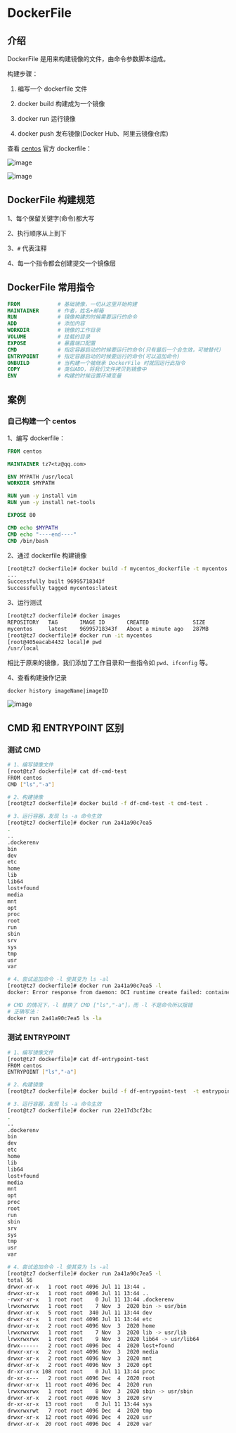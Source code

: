 # DockerFile

## 介绍

DockerFile 是用来构建镜像的文件，由命令参数脚本组成。

构建步骤：

1. 编写一个 dockerfile 文件

2. docker build 构建成为一个镜像

3. docker run 运行镜像

4. docker push 发布镜像(Docker Hub、阿里云镜像仓库)

查看 [centos](https://hub.docker.com/_/centos) 官方 dockerfile：

![image](https://github.com/TomatoZ7/notes-of-tz/blob/master/images/dockerfile2.png)

![image](https://github.com/TomatoZ7/notes-of-tz/blob/master/images/dockerfile3.png)

## DockerFile 构建规范

1、每个保留关键字(命令)都大写

2、执行顺序从上到下

3、`#` 代表注释

4、每一个指令都会创建提交一个镜像层

## DockerFile 常用指令

```dockerfile
FROM            # 基础镜像，一切从这里开始构建
MAINTAINER      # 作者，姓名+邮箱
RUN             # 镜像构建的时候需要运行的命令
ADD             # 添加内容
WORKDIR         # 镜像的工作目录
VOLUME          # 挂载的目录
EXPOSE          # 暴露端口配置
CMD             # 指定容器启动的时候要运行的命令(只有最后一个会生效，可被替代)
ENTRYPOINT      # 指定容器启动的时候要运行的命令(可以追加命令)
ONBUILD         # 当构建一个被继承 DockerFile 时就回运行此指令
COPY            # 类似ADD，将我们文件拷贝到镜像中
ENV             # 构建的时候设置环境变量
```

## 案例

### 自己构建一个 centos

1、编写 dockerfile：

```dockerfile
FROM centos

MAINTAINER tz7<tz@qq.com>

ENV MYPATH /usr/local
WORKDIR $MYPATH

RUN yum -y install vim
RUN yum -y install net-tools

EXPOSE 80

CMD echo $MYPATH
CMD echo "----end----"
CMD /bin/bash
```

2、通过 dockerfile 构建镜像

```bash
[root@tz7 dockerfile]# docker build -f mycentos_dockerfile -t mycentos .
...
Successfully built 96995718343f
Successfully tagged mycentos:latest
```

3、运行测试

```bash
[root@tz7 dockerfile]# docker images
REPOSITORY   TAG       IMAGE ID       CREATED              SIZE
mycentos     latest    96995718343f   About a minute ago   287MB
[root@tz7 dockerfile]# docker run -it mycentos
[root@405eacab4432 local]# pwd
/usr/local
```

相比于原来的镜像，我们添加了工作目录和一些指令如 `pwd`、`ifconfig` 等。

4、查看构建操作记录

`docker history imageName|imageID`

![image](https://github.com/TomatoZ7/notes-of-tz/blob/master/images/dockerfile4.png)


## CMD 和 ENTRYPOINT 区别

### 测试 CMD

```bash
# 1、编写镜像文件
[root@tz7 dockerfile]# cat df-cmd-test 
FROM centos
CMD ["ls","-a"]

# 2、构建镜像
[root@tz7 dockerfile]# docker build -f df-cmd-test -t cmd-test .

# 3、运行容器，发现 ls -a 命令生效
[root@tz7 dockerfile]# docker run 2a41a90c7ea5
.
..
.dockerenv
bin
dev
etc
home
lib
lib64
lost+found
media
mnt
opt
proc
root
run
sbin
srv
sys
tmp
usr
var

# 4、尝试追加命令 -l 使其变为 ls -al
[root@tz7 dockerfile]# docker run 2a41a90c7ea5 -l
docker: Error response from daemon: OCI runtime create failed: container_linux.go:380: starting container process caused: exec: "-l": executable file not found in $PATH: unknown.

# CMD 的情况下，-l 替换了 CMD ["ls","-a"]，而 -l 不是命令所以报错
# 正确写法：
docker run 2a41a90c7ea5 ls -la
```

### 测试 ENTRYPOINT 

```bash
# 1、编写镜像文件
[root@tz7 dockerfile]# cat df-entrypoint-test 
FROM centos
ENTRYPOINT ["ls","-a"]

# 2、构建镜像
[root@tz7 dockerfile]# docker build -f df-entrypoint-test  -t entrypoint-test .

# 3、运行容器，发现 ls -a 命令生效
[root@tz7 dockerfile]# docker run 22e17d3cf2bc
.
..
.dockerenv
bin
dev
etc
home
lib
lib64
lost+found
media
mnt
opt
proc
root
run
sbin
srv
sys
tmp
usr
var

# 4、尝试追加命令 -l 使其变为 ls -al
[root@tz7 dockerfile]# docker run 2a41a90c7ea5 -l
total 56
drwxr-xr-x   1 root root 4096 Jul 11 13:44 .
drwxr-xr-x   1 root root 4096 Jul 11 13:44 ..
-rwxr-xr-x   1 root root    0 Jul 11 13:44 .dockerenv
lrwxrwxrwx   1 root root    7 Nov  3  2020 bin -> usr/bin
drwxr-xr-x   5 root root  340 Jul 11 13:44 dev
drwxr-xr-x   1 root root 4096 Jul 11 13:44 etc
drwxr-xr-x   2 root root 4096 Nov  3  2020 home
lrwxrwxrwx   1 root root    7 Nov  3  2020 lib -> usr/lib
lrwxrwxrwx   1 root root    9 Nov  3  2020 lib64 -> usr/lib64
drwx------   2 root root 4096 Dec  4  2020 lost+found
drwxr-xr-x   2 root root 4096 Nov  3  2020 media
drwxr-xr-x   2 root root 4096 Nov  3  2020 mnt
drwxr-xr-x   2 root root 4096 Nov  3  2020 opt
dr-xr-xr-x 108 root root    0 Jul 11 13:44 proc
dr-xr-x---   2 root root 4096 Dec  4  2020 root
drwxr-xr-x  11 root root 4096 Dec  4  2020 run
lrwxrwxrwx   1 root root    8 Nov  3  2020 sbin -> usr/sbin
drwxr-xr-x   2 root root 4096 Nov  3  2020 srv
dr-xr-xr-x  13 root root    0 Jul 11 13:44 sys
drwxrwxrwt   7 root root 4096 Dec  4  2020 tmp
drwxr-xr-x  12 root root 4096 Dec  4  2020 usr
drwxr-xr-x  20 root root 4096 Dec  4  2020 var
```